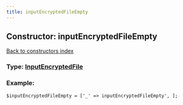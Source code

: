 ```yaml
---
title: inputEncryptedFileEmpty
---
```

## Constructor: inputEncryptedFileEmpty  
[Back to constructors index](index.md)






### Type: [InputEncryptedFile](../types/InputEncryptedFile.md)


### Example:

```
$inputEncryptedFileEmpty = ['_' => inputEncryptedFileEmpty', ];
```